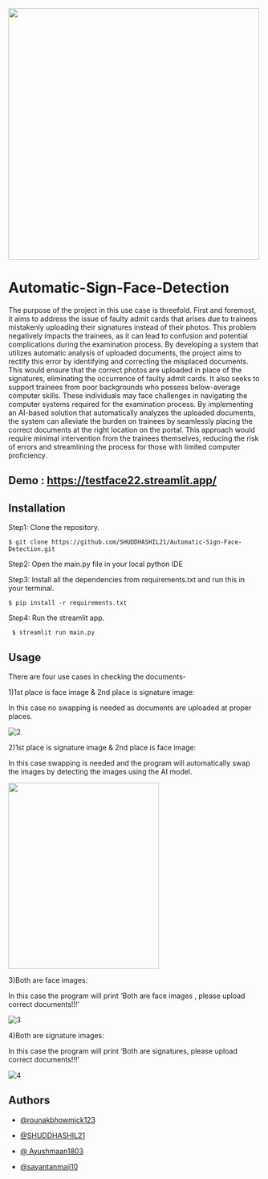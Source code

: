 <img src="https://github.com/SHUDDHASHIL21/Automatic-Sign-Face-Detection/assets/74821496/52da4216-3b7b-4d0b-8e83-3bfcd7a1edd4" width="500" height="500">

# Automatic-Sign-Face-Detection

The purpose of the project in this use case is threefold. First and foremost, it aims to address the issue of faulty admit cards that arises due to trainees mistakenly uploading their signatures instead of their photos. This problem negatively impacts the trainees, as it can lead to confusion and potential complications during the examination process. By developing a system that utilizes automatic analysis of uploaded documents, the project aims to rectify this error by identifying and correcting the misplaced documents. This would ensure that the correct photos are uploaded in place of the signatures, eliminating the occurrence of faulty admit cards.
It also seeks to support trainees from poor backgrounds who possess below-average computer skills. These individuals may face challenges in navigating the computer systems required for the examination process. By implementing an AI-based solution that automatically analyzes the uploaded documents, the system can alleviate the burden on trainees by seamlessly placing the correct documents at the right location on the portal. This approach would require minimal intervention from the trainees themselves, reducing the risk of errors and streamlining the process for those with limited computer proficiency.




## Demo : https://testface22.streamlit.app/ 



## Installation

Step1: Clone the repository.
  ```
  $ git clone https://github.com/SHUDDHASHIL21/Automatic-Sign-Face-Detection.git
  ```
Step2: Open the main.py file in your local python IDE

Step3: Install all the dependencies from requirements.txt and run this in your terminal.
  ```
  $ pip install -r requirements.txt
  ```

Step4: Run the streamlit app.
  ```
   $ streamlit run main.py
  ```


## Usage

There are four use cases in checking the documents-


1)1st place is face image & 2nd place is signature image: 

In this case no swapping is needed as documents are uploaded at proper places.

![2](https://github.com/SHUDDHASHIL21/Automatic-Sign-Face-Detection/assets/74821496/20a42c7a-f064-4175-821b-da73e6cce164)


 
2)1st place is signature image & 2nd place is face image: 

In this case swapping is needed and the program will automatically swap the images by detecting the images using the AI model.



<img src="https://github.com/SHUDDHASHIL21/Automatic-Sign-Face-Detection/assets/74821496/ccb355a0-c741-4ff7-87cb-e33d537dd8b0" width="300" height="370">
 
3)Both are face images:

In this case the program will print ‘Both are face images , please upload correct documents!!!’ 


![3](https://github.com/SHUDDHASHIL21/Automatic-Sign-Face-Detection/assets/74821496/f5c9a38d-a67f-4e75-a611-fc0c26a23640)


 
4)Both are signature images:

In this case the program will print ‘Both are signatures, please upload correct documents!!!’


![4](https://github.com/SHUDDHASHIL21/Automatic-Sign-Face-Detection/assets/74821496/ec4d3cf1-eff7-4aeb-8d52-3fb6167e6bae)


 

## Authors

- [@rounakbhowmick123](https://github.com/rounakbhowmick123)

- [@SHUDDHASHIL21]( https://github.com/SHUDDHASHIL21)

- [@ Ayushmaan1803](https://github.com/Ayushmaan1803)

- [@sayantanmaji10](https://github.com/sayantanmaji10)



